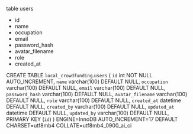 table users
- id
- name
- occupation
- email
- password_hash
- avatar_filename
- role
- created_at

CREATE TABLE `local_crowdfunding`.`users` (
  `id` int NOT NULL AUTO_INCREMENT,
  `name` varchar(100) DEFAULT NULL,
  `occupation` varchar(100) DEFAULT NULL,
  `email` varchar(100) DEFAULT NULL,
  `password_hash` varchar(100) DEFAULT NULL,
  `avatar_filename` varchar(100) DEFAULT NULL,
  `role` varchar(100) DEFAULT NULL,
  `created_at` datetime DEFAULT NULL,
  `created_by` varchar(100) DEFAULT NULL,
  `updated_at` datetime DEFAULT NULL,
  `updated_by` varchar(100) DEFAULT NULL,
  PRIMARY KEY (`id`)
) ENGINE=InnoDB AUTO_INCREMENT=17 DEFAULT CHARSET=utf8mb4 COLLATE=utf8mb4_0900_ai_ci
